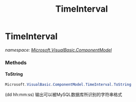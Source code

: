 ﻿---
title: TimeInterval
---

# TimeInterval
_namespace: [Microsoft.VisualBasic.ComponentModel](N-Microsoft.VisualBasic.ComponentModel.html)_



### Methods

#### ToString
```csharp
Microsoft.VisualBasic.ComponentModel.TimeInterval.ToString
```
(dd hh:mm:ss) 输出可以被MySQL数据库所识别的字符串格式




